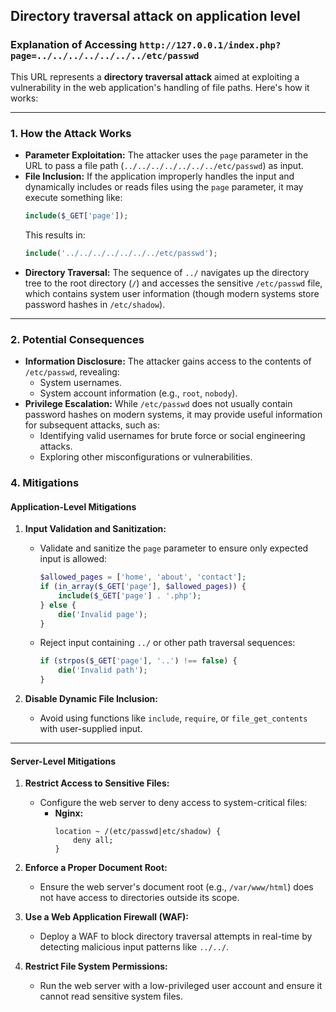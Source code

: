 ## Directory traversal attack on application level

### **Explanation of Accessing `http://127.0.0.1/index.php?page=../../../../../../../etc/passwd`**

This URL represents a **directory traversal attack** aimed at exploiting a vulnerability in the web application's handling of file paths. Here's how it works:

---

### **1. How the Attack Works**
- **Parameter Exploitation:** The attacker uses the `page` parameter in the URL to pass a file path (`../../../../../../../etc/passwd`) as input.
- **File Inclusion:** If the application improperly handles the input and dynamically includes or reads files using the `page` parameter, it may execute something like:
  ```php
  include($_GET['page']);
  ```
  This results in:
  ```php
  include('../../../../../../../etc/passwd');
  ```
- **Directory Traversal:** The sequence of `../` navigates up the directory tree to the root directory (`/`) and accesses the sensitive `/etc/passwd` file, which contains system user information (though modern systems store password hashes in `/etc/shadow`).
---

### **2. Potential Consequences**
- **Information Disclosure:** The attacker gains access to the contents of `/etc/passwd`, revealing:
  - System usernames.
  - System account information (e.g., `root`, `nobody`).
- **Privilege Escalation:** While `/etc/passwd` does not usually contain password hashes on modern systems, it may provide useful information for subsequent attacks, such as:
  - Identifying valid usernames for brute force or social engineering attacks.
  - Exploring other misconfigurations or vulnerabilities.



### **4. Mitigations**

#### **Application-Level Mitigations**
1. **Input Validation and Sanitization:**
   - Validate and sanitize the `page` parameter to ensure only expected input is allowed:
     ```php
     $allowed_pages = ['home', 'about', 'contact'];
     if (in_array($_GET['page'], $allowed_pages)) {
         include($_GET['page'] . '.php');
     } else {
         die('Invalid page');
     }
     ```
   - Reject input containing `../` or other path traversal sequences:
     ```php
     if (strpos($_GET['page'], '..') !== false) {
         die('Invalid path');
     }
     ```


2. **Disable Dynamic File Inclusion:**
   - Avoid using functions like `include`, `require`, or `file_get_contents` with user-supplied input.

---

#### **Server-Level Mitigations**
1. **Restrict Access to Sensitive Files:**
   - Configure the web server to deny access to system-critical files:
     - **Nginx:**
       ```nginx
       location ~ /(etc/passwd|etc/shadow) {
           deny all;
       }
       ```

2. **Enforce a Proper Document Root:**
   - Ensure the web server's document root (e.g., `/var/www/html`) does not have access to directories outside its scope.

3. **Use a Web Application Firewall (WAF):**
   - Deploy a WAF to block directory traversal attempts in real-time by detecting malicious input patterns like `../../`.

4. **Restrict File System Permissions:**
   - Run the web server with a low-privileged user account and ensure it cannot read sensitive system files.




